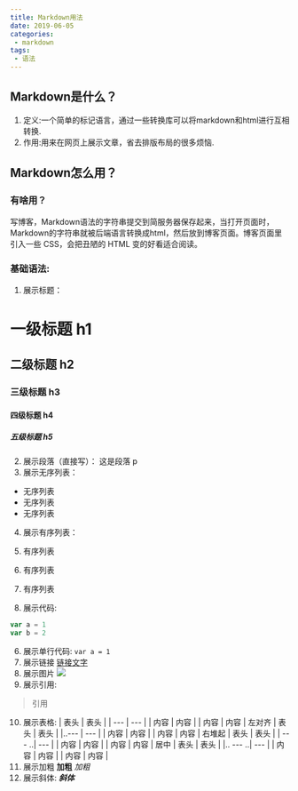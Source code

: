 ```yaml
---
title: Markdown用法
date: 2019-06-05
categories:
 - markdown
tags:
 - 语法
---
```

## Markdown是什么？
1. 定义:一个简单的标记语言，通过一些转换库可以将markdown和html进行互相转换.
2. 作用:用来在网页上展示文章，省去排版布局的很多烦恼.
## Markdown怎么用？
### 有啥用？
写博客，Markdown语法的字符串提交到简服务器保存起来，当打开页面时，Markdown的字符串就被后端语言转换成html，然后放到博客页面。博客页面里引入一些 CSS，会把丑陋的 HTML 变的好看适合阅读。
### 基础语法:
1. 展示标题：
# 一级标题 h1
## 二级标题 h2
### 三级标题 h3
#### 四级标题 h4
##### 五级标题 h5
2. 展示段落（直接写）：
这是段落 p
3. 展示无序列表：
  - 无序列表
  - 无序列表
  - 无序列表
  
4. 展示有序列表：
  1. 有序列表
  2. 有序列表
  3. 有序列表
   
5. 展示代码:
  ```javascript
  var a = 1
  var b = 2
  ```
6. 展示单行代码:
  `var a = 1`
7. 展示链接
  [链接文字](http://www.baidu.com)
8. 展示图片
  ![](https://pics2.baidu.com/feed/b90e7bec54e736d1c44396b880fb03cad4626965.jpeg?token=17ed02222e44ea0f1881699b22bae308)
9. 展示引用:
  >  引用
10. 展示表格:
| 表头 | 表头 | 
| --- | --- | 
| 内容 | 内容 | 
| 内容 | 内容 | 
左对齐
| 表头 | 表头 | 
|..--- | --- |
| 内容 | 内容 | 
| 内容 | 内容 | 
右堆起
| 表头 | 表头 | 
| --- ..| --- |
| 内容 | 内容 | 
| 内容 | 内容 | 
居中
| 表头 | 表头 | 
|.. --- ..| --- |
| 内容 | 内容 | 
| 内容 | 内容 | 
11. 展示加粗
  **加粗**
  *加粗*
12. 展示斜体:
  ***斜体***
